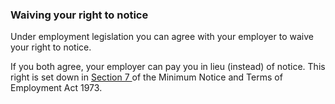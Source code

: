 ###  Waiving your right to notice

Under employment legislation you can agree with your employer to waive your
right to notice.

If you both agree, your employer can pay you in lieu (instead) of notice. This
right is set down in [ Section 7
](http://www.irishstatutebook.ie/1973/en/act/pub/0004/sec0007.html#zza4y1973s7)
of the Minimum Notice and Terms of Employment Act 1973.

